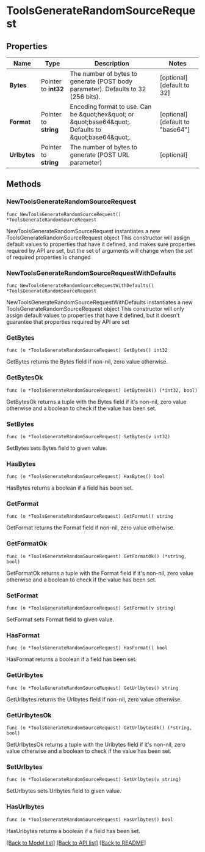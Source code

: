 # ToolsGenerateRandomSourceRequest


## Properties

Name | Type | Description | Notes
------------ | ------------- | ------------- | -------------
**Bytes** | Pointer to **int32** | The number of bytes to generate (POST body parameter). Defaults to 32 (256 bits). | [optional] [default to 32]
**Format** | Pointer to **string** | Encoding format to use. Can be \&quot;hex\&quot; or \&quot;base64\&quot;. Defaults to \&quot;base64\&quot;. | [optional] [default to "base64"]
**Urlbytes** | Pointer to **string** | The number of bytes to generate (POST URL parameter) | [optional] 



## Methods


### NewToolsGenerateRandomSourceRequest

`func NewToolsGenerateRandomSourceRequest() *ToolsGenerateRandomSourceRequest`

NewToolsGenerateRandomSourceRequest instantiates a new ToolsGenerateRandomSourceRequest object
This constructor will assign default values to properties that have it defined,
and makes sure properties required by API are set, but the set of arguments
will change when the set of required properties is changed

### NewToolsGenerateRandomSourceRequestWithDefaults

`func NewToolsGenerateRandomSourceRequestWithDefaults() *ToolsGenerateRandomSourceRequest`

NewToolsGenerateRandomSourceRequestWithDefaults instantiates a new ToolsGenerateRandomSourceRequest object
This constructor will only assign default values to properties that have it defined,
but it doesn't guarantee that properties required by API are set


### GetBytes

`func (o *ToolsGenerateRandomSourceRequest) GetBytes() int32`

GetBytes returns the Bytes field if non-nil, zero value otherwise.

### GetBytesOk

`func (o *ToolsGenerateRandomSourceRequest) GetBytesOk() (*int32, bool)`

GetBytesOk returns a tuple with the Bytes field if it's non-nil, zero value otherwise
and a boolean to check if the value has been set.

### SetBytes

`func (o *ToolsGenerateRandomSourceRequest) SetBytes(v int32)`

SetBytes sets Bytes field to given value.


### HasBytes

`func (o *ToolsGenerateRandomSourceRequest) HasBytes() bool`

HasBytes returns a boolean if a field has been set.




### GetFormat

`func (o *ToolsGenerateRandomSourceRequest) GetFormat() string`

GetFormat returns the Format field if non-nil, zero value otherwise.

### GetFormatOk

`func (o *ToolsGenerateRandomSourceRequest) GetFormatOk() (*string, bool)`

GetFormatOk returns a tuple with the Format field if it's non-nil, zero value otherwise
and a boolean to check if the value has been set.

### SetFormat

`func (o *ToolsGenerateRandomSourceRequest) SetFormat(v string)`

SetFormat sets Format field to given value.


### HasFormat

`func (o *ToolsGenerateRandomSourceRequest) HasFormat() bool`

HasFormat returns a boolean if a field has been set.




### GetUrlbytes

`func (o *ToolsGenerateRandomSourceRequest) GetUrlbytes() string`

GetUrlbytes returns the Urlbytes field if non-nil, zero value otherwise.

### GetUrlbytesOk

`func (o *ToolsGenerateRandomSourceRequest) GetUrlbytesOk() (*string, bool)`

GetUrlbytesOk returns a tuple with the Urlbytes field if it's non-nil, zero value otherwise
and a boolean to check if the value has been set.

### SetUrlbytes

`func (o *ToolsGenerateRandomSourceRequest) SetUrlbytes(v string)`

SetUrlbytes sets Urlbytes field to given value.


### HasUrlbytes

`func (o *ToolsGenerateRandomSourceRequest) HasUrlbytes() bool`

HasUrlbytes returns a boolean if a field has been set.









[[Back to Model list]](../README.md#documentation-for-models) [[Back to API list]](../README.md#documentation-for-api-endpoints) [[Back to README]](../README.md)


